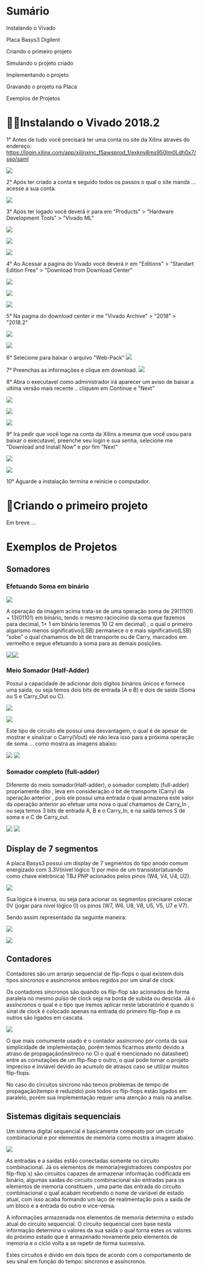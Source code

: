# Sumário
  Instalando o Vivado

  Placa Basys3 Digilent

  Criando o primeiro projeto

  Simulando o projeto criado

  Implementando o projeto

  Gravando o projeto na Placa

  Exemplos de Projetos


# 🐱‍🏍Instalando o Vivado 2018.2

1° Antes de tudo você precisará ter uma conta no site da Xilinx através do endereço:
https://login.xilinx.com/app/xilinxinc_f5awsprod_1/exknv8ms950lm0Ldh0x7/sso/saml

![](/images/login_create_account_xilinx.jpg)

2° Após ter criado a conta e seguido todos os passos o qual o site manda ... acesse a sua conta.

![](/images/login_xilinx.jpg)

3° Após ter logado você deverá ir para em "Products" > "Hardware Development Tools" > "Vivado ML"

![](/images/xilins_products.jpg)

![](/images/xilins_products_hardware.jpg)

![](/images/xilins_products_hardware_Vivado.jpg)

4° Ao Acessar a pagina do Vivado você deverá ir em "Editions" > "Standart Edition Free" > "Download from Download Center"

![](/images/vivado_editions.jpg)

![](/images/vivado_editions_free.jpg)

![](/images/vivado_editions_free_download_center.jpg)

5° Na pagina do download center ir me "Vivado Archive" > "2018" > "2018.2"

![](/images/vivado_editions_free_download_center_Archives.jpg)

![](/images/vivado_editions_free_download_center_Archives_Select_Version.jpg)

6° Selecione para baixar o arquivo "Web-Pack"
![](/images/vivado_editions_free_download_center_Archives_Select_Version_WebPack.jpg)

7° Preenchas as informações e clique em download.
![](/images/forms.jpg)

8° Abra o executavel como administrador irá aparecer um aviso de baixar a ultima versão mais recente .. cliquem em Continue e "Next"

![](/images/open_file.jpg)

![](/images/continue.jpg)

![](/images/steup_1.jpg)

9° Irá pedir que você loge na conta da Xilins a mesma que você usou para baixar o executavel, preenche seu login e sua senha, selecione me "Download and Install Now" e por fim "Next"

![](/images/steup_1.jpg)

![](/images/steup_2.jpg)

10° Aguarde a instalação termina e reinicie o computador.

# 👋Criando o primeiro projeto

Em breve ...

# Exemplos de Projetos

## Somadores

### Efetuando Soma em binário
![](/images/soma.png)

A operação da imagem acima trata-se de uma operação soma de 29(11101) + 13(01101) em binário, tendo o mesmo raciocínio da soma que fazemos para decimal, 1+ 1 em binário teremos 10 (2 em decimal) , o qual o primeiro algarismo menos significativo(LSB) permanece o e mais significativo(LSB) “sobe” o qual chamamos de bit de transporte ou de Carry, marcados em vermelho e segue efetuando a soma para as demais posições.

![](/images/soma1.jpg)![](/images/soma2.jpg)

### Meio Somador (Half-Adder)

Possui a capacidade de adicionar dois dígitos binários únicos e fornece uma saída, ou seja temos dois bits de entrada (A e B) e dois de saída (Soma ou S e Carry_Out ou C).

![](/images/somador_meio.jpg)

![](/images/meio_somador.png)

Este tipo de circuito ele possui uma desvantagem, o qual é de apesar de mostrar e sinalizar o Carry(Vout) ele não leva isso para a próxima operação de soma ... como mostra as imagens abaixo:

![](/images/soma3.jpg)
![](/images/soma4.jpg)

### Somador completo (full-adder)

Diferente do meio somador(Half-adder), o somador completo (full-adder) propriamente dito , leva em consideração o bit de transporte (Carry) da operação anterior , pois ele possui uma entrada o qual armazena este valor da operação anterior ao efetuar uma nova o qual chamamos de Carry_In , ou seja temos 3 bits de entrada A, B e o Carry_In, e na saída temos S de soma e o C de Carry_out.

![](/images/somador_completo.jpg)
![](/images/somador_completo_table.jpg.png)


## Display de 7 segmentos

A placa Basys3 possui um display de 7 segmentos do tipo anodo comum energizado com 3.3V(nível lógico 1) por meio de um transistor(atuando como chave eletrônica) TBJ PNP acionados pelos pinos (W4, V4, U4, U2).

![](/images/7seg.jpg)

Sua lógica é inversa, ou seja para acionar os segmentos precisarei colocar 0V (jogar para nivel lógico 0) os pinos (W7, W6, U8, V8, U5, V5, U7 e V7).

Sendo assim representado da seguinte maneira:

![](/images/7seg2.jpg)

![](/images/7seg3.jpg)

## Contadores
Contadores são um arranjo sequencial de flip-flops o qual existem dois tipos síncronos e assíncronos ambos regidos por um sinal de clock.

Os contadores síncronos são quando os flip-flop são acionados de forma paralela no mesmo pulso de clock seja na borda de subida ou descida. Já o assíncronos o qual é o tipo
que iremos aplicar neste laboratório é quando o sinal de clock é colocado apenas na entrada do primeiro flip-flop e os outros são ligados em cascata.

![](/images/contador.png)

O que mais comumente usado é o contador assincrono por conta da sua simplicidade de implementação, porém temos ficarmos atento devido a atraso de propagação(insitreco no CI o qual é mencionado no datasheet) entre as comutações de um flip-flop o outro, o qual pode tornar o projeto impreciso e inviável devido ao acumulo de atrasos caso se utilizar muitos flip-flops.

No caso do circuitos sincrono não temos problemas de tempo de propagação(tempo é reduzido) pois todos os flip-flops estão ligados em paralelo, porém sua implementação requer uma atenção a mais na analise.

## Sistemas digitais sequenciais

Um sistema digital sequencial é basicamente composto por um circuito combinacional e por elementos de memória como mostra a imagem abaixo.

![](/images/combinacional.png)

As entradas e a saídas estão conectadas somente no circuito combinacional. Já os elementos de memoria(registradores compostos por flip-flop´s) são circuitos capazes de  armazenar informação codificada em binário, algumas saídas do circuito combinacional são entradas para os elementos de memoria constituem , uma parte das entrada do circuito combinacional o qual acabam recebendo o nome de variável de estado atual, com isso acaba formando um laço de realimentação pois a saída de um bloco e a entrada do outro e vice-versa.

A informações armazenada nos elementos de memoria determina o estado atual do circuito sequencial. O circuito sequencial com base nesta informação determina o valores da sua saída o qual torna estes os valores do próximo estado que é armazenado novamente pelo elementos de memoria e o ciclo volta a se repetir de forma sucessiva.

Estes circuitos é divido em dois tipos de acordo com o comportamento de seu sinal em função do tempo: síncronos e assíncronos.


